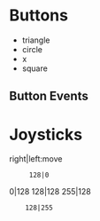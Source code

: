 # Buttons
- triangle
- circle
- x
- square

## Button Events

# Joysticks
right|left:move

         128|0


0|128   128|128     255|128


        128|255
